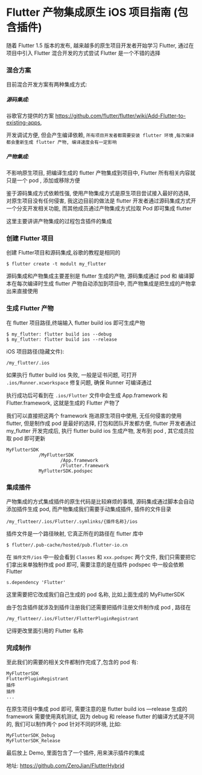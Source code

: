 # Flutter 产物集成原生 iOS 项目指南 (包含插件)

随着 Flutter 1.5 版本的发布, 越来越多的原生项目开发者开始学习 Flutter, 通过在项目中引入 Flutter  混合开发的方式尝试 Flutter 是一个不错的选择

### 混合方案

目前混合开发方案有两种集成方式:

##### 源码集成: 

谷歌官方提供的方案  https://github.com/flutter/flutter/wiki/Add-Flutter-to-existing-apps,  

开发调试方便, 但会产生编译依赖, `所有项目开发者都需要安装 flutter 环境` ,` 每次编译都会重新生成 flutter 产物, 编译速度会有一定影响 `

##### 产物集成:

不影响原生项目, 把编译生成的 flutter 产物集成到项目中, Flutter 所有相关内容就只是一个 pod , 添加或移除方便

鉴于源码集成方式依赖性强, 使用产物集成方式是原生项目尝试接入最好的选择, 对原生项目没有任何侵害, 我这边目前的做法是 flutter 开发者通过源码集成方式开一个分支开发相关功能, 而其他成员通过产物集成方式拉取 Pod 即可集成 flutter

这里主要讲讲产物集成的过程包含插件的集成

### 创建 Flutter 项目

创建 Flutter项目和源码集成,谷歌的教程是相同的

```
$ flutter create -t modult my_flutter
```

源码集成和产物集成主要差别是 flutter 生成的产物, 源码集成通过 pod 和 编译脚本在每次编译时生成 flutter 产物自动添加到项目中, 而产物集成是把生成的产物拿出来直接使用

### 生成 Flutter 产物

在 flutter 项目路径,终端输入 flutter build ios 即可生成产物

```
$ my_flutter: flutter build ios --debug
$ my_flutter: flutter build ios --release
```

iOS 项目路径(隐藏文件):

```
/my_flutter/.ios
```

如果执行 flutter build ios 失败, 一般是证书问题, 可打开 `.ios/Runner.xcworkspace` 修复问题, 确保 Runner 可编译通过

执行成功后可看到在 `.ios/Flutter` 文件中会生成 App.framework 和 Flutter.framework, 这就是生成的 Flutter 产物了

我们可以直接把这两个 framework 拖进原生项目中使用, 无任何侵害的使用 flutter, 但是制作成 pod  是最好的选择, 打包和团队开发都方便, flutter 开发者通过 my_flutter 开发完成后, 执行 flutter build ios 生成产物, 发布到 pod , 其它成员拉取 pod 即可更新

```
MyFlutterSDK
			/MyFlutterSDK
					/App.framework
					/Flutter.framework
			MyFlutterSDK.podspec
```

### 集成插件

产物集成的方式集成插件的原生代码是比较麻烦的事情, 源码集成通过脚本会自动添加插件生成 pod, 而产物集成我们需要手动集成插件, 插件的文件目录

```
/my_flutteer/.ios/Flutter/.symlinks/{插件名称}/ios
```

插件文件是一个路径映射, 它真正所在的路径在 flutter 库中

```
$ flutter/.pub-cache/hosted/pub.flutter-io.cn
```

在 `插件文件/ios` 中一般会看到 `Classes` 和 `xxx.podspec` 两个文件, 我们只需要把它们拿出来单独制作成 pod 即可, 需要注意的是在插件 podspec 中一般会依赖 Flutter

```
s.dependency 'Flutter'
```

这里需要把它改成我们自己生成的 pod 名称, 比如上面生成的 MyFlutterSDK

由于包含插件就涉及到插件注册我们还需要把插件注册文件制作成 pod , 路径在

```
/my_flutteer/.ios/Flutter/FlutterPluginRegistrant
```

记得更改里面引用的 Flutter 名称

### 完成制作

至此我们的需要的相关文件都制作完成了,包含的 pod 有:

```
MyFlutterSDK
FlutterPluginRegistrant
插件
插件
...
```

在原生项目中集成 pod 即可, 需要注意的是 flutter build ios —release 生成的 framework 需要使用真机测试, 因为 debug 和 release  flutter 的编译方式是不同的, 我们可以制作两个 pod 针对不同的环境, 比如:

```
MyFlutterSDK_Debug
MyFlutterSDK_Release
```

最后放上 Demo, 里面包含了一个插件, 用来演示插件的集成

地址: <https://github.com/ZeroJian/FlutterHybrid>
